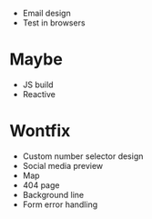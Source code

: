 - Email design
- Test in browsers

# Maybe

- JS build
- Reactive

# Wontfix

- Custom number selector design
- Social media preview
- Map
- 404 page
- Background line
- Form error handling
